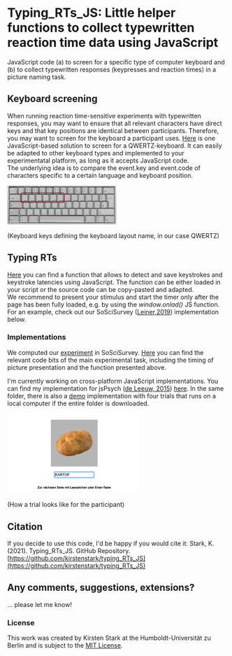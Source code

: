 # Typing_RTs_JS: Little helper functions to collect typewritten reaction time data using JavaScript

JavaScript code (a) to screen for a specific type of computer keyboard and (b) to collect typewritten responses (keypresses and reaction times) in a picture naming task.

## Keyboard screening
When running reaction time-sensitive experiments with typewritten responses, you may want to ensure that all relevant characters have direct keys and that key  positions are identical between participants. Therefore, you may want to screen for the keyboard a participant uses. [Here](https://github.com/kirstenstark/typing_RTs_JS/blob/master/qwertz_keyboard_screen.html) is one JavaScript-based solution to screen for a QWERTZ-keyboard. It can easily be adapted to other keyboard types and implemented to your experimentatal platform, as long as it accepts JavaScript code.  
The underlying idea is to compare the event.key and event.code of characters specific to a certain language and keyboard position. 

![Keyboard keys defining the keyboard layout name, in our case QWERTZ](pictures/keyboard_windows.png)

(Keyboard keys defining the keyboard
layout name, in our case QWERTZ)


## Typing RTs
[Here](https://github.com/kirstenstark/typing_RTs_JS/blob/master/typing_rts_JS) you can find a function that allows to detect and save keystrokes and keystroke latencies using JavaScript. The function can be either loaded in your script or the source code can be copy-pasted and adapted.  
We recommend to present your stimulus and start the timer only after the page has been fully loaded, e.g. by using the *window.onlad()* JS function. For an example, check out our SoSciSurvey ([Leiner,2019](https://www.soscisurvey.de/)) implementation below. 

### Implementations
We computed our [experiment](add-link-to-preprint-here) in SoSciSurvey. [Here](https://github.com/kirstenstark/typing_RTs_JS/tree/master/implementation) you can find the relevant code bits of the main experimental task, including the timing of picture presentation and the function presented above.  

I'm currently working on cross-platform JavaScript implementations. 
You can find my implementation for jsPsych ([de Leeuw, 2015](https://doi.org/10.3758/s13428-014-0458-y)) [here](https://github.com/kirstenstark/typing_RTs_JS/tree/master/implementation/jspsych_implementation). In the same folder, there is also a [demo](https://github.com/kirstenstark/typing_RTs_JS/tree/master/implementation/jspsych_implementation/exemplary_implementation) implementation with four trials that runs on a local computer if the entire folder is downloaded.

<img src="https://github.com/kirstenstark/typing_RTs_JS/blob/master/pictures/example_potato.png" width="300">

(How a trial looks like for the participant)


## Citation

If you decide to use this code, I'd be happy if you would cite it: Stark, K. (2021). Typing_RTs_JS. GitHub Repository. [https://github.com/kirstenstark/typing_RTs_JS](https://github.com/kirstenstark/typing_RTs_JS)

## Any comments, suggestions, extensions?

... please let me know!


### License

This work was created by Kirsten Stark at the Humboldt-Universität zu Berlin and is subject to the [MIT License](https://github.com/kirstenstark/typing_RTs_JS/blob/a68d291853edb18fa17f1690e4ea5a3356667dce/LICENSE.md).
